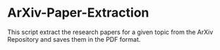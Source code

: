 # ArXiv-Paper-Extraction

This script extract the research papers for a given topic from the ArXiv Repository and saves them in the PDF format.
